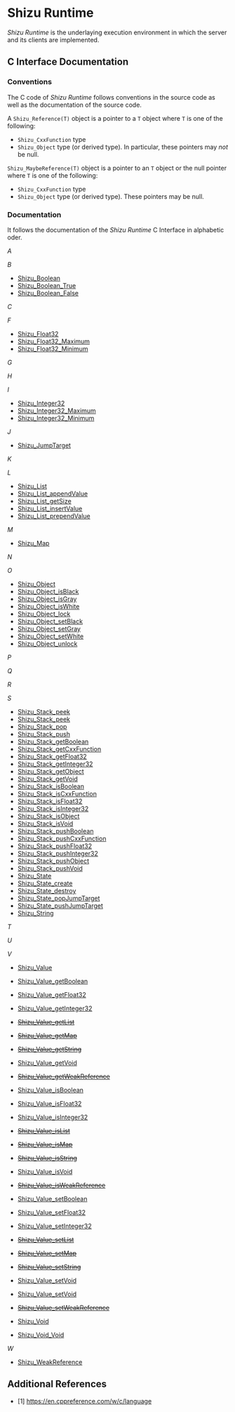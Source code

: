 # Shizu Runtime
*Shizu Runtime* is the underlaying execution environment in which the server and its clients are implemented.

## C Interface Documentation

### Conventions
The C code of *Shizu Runtime* follows conventions in the source code as well as the documentation of the source code.

A `Shizu_Reference(T)` object is a pointer to a `T` object where `T` is one of the following:
- `Shizu_CxxFunction` type
- `Shizu_Object` type (or derived type).
In particular, these pointers may *not* be null.

`Shizu_MaybeReference(T)` object is a pointer to an `T` object or the null pointer where `T` is one of the following:
- `Shizu_CxxFunction` type
- `Shizu_Object` type (or derived type).
These pointers may be null.

### Documentation
It follows the documentation of the *Shizu Runtime* C Interface in alphabetic oder.

*A*

*B*
- [Shizu_Boolean](Shizu_Boolean.md)
- [Shizu_Boolean_True](Shizu_Boolean_True.md)
- [Shizu_Boolean_False](Shizu_Boolean_False.md)

*C*

*F*
- [Shizu_Float32](Shizu_Float32.md)
- [Shizu_Float32_Maximum](Shizu_Float32_Maximum.md)
- [Shizu_Float32_Minimum](Shizu_Float32_Minimum.md)

*G*

*H*

*I*
- [Shizu_Integer32](Shizu_Integer32.md)
- [Shizu_Integer32_Maximum](Shizu_Integer32_Maximum.md)
- [Shizu_Integer32_Minimum](Shizu_Integer32_Minimum.md)

*J*
- [Shizu_JumpTarget](Shizu_JumpTarget.md)

*K*

*L*
- [Shizu_List](Shizu_List.md)
- [Shizu_List_appendValue](Shizu_List_appendValue.md)
- [Shizu_List_getSize](Shizu_List_getSize.md)
- [Shizu_List_insertValue](Shizu_List_insertValue.md)
- [Shizu_List_prependValue](Shizu_List_prependValue.md)

*M*
- [Shizu_Map](Shizu_Map.md)

*N*

*O*
- [Shizu_Object](Shizu_Object.md)
- [Shizu_Object_isBlack](Object/Shizu_Object_isBlack.md)
- [Shizu_Object_isGray](Object/Shizu_Object_isGray.md)
- [Shizu_Object_isWhite](Object/Shizu_Object_isWhite.md)
- [Shizu_Object_lock](Object/Shizu_Object_lock.md)
- [Shizu_Object_setBlack](Object/Shizu_Object_setBlack.md)
- [Shizu_Object_setGray](Object/Shizu_Object_setGray.md)
- [Shizu_Object_setWhite](Object/Shizu_Object_setWhite.md)
- [Shizu_Object_unlock](Object/Shizu_Object_unlock.md)

*P*

*Q*

*R*

*S*
- [Shizu_Stack_peek](Stack/Shizu_Stack_getSize.md)
- [Shizu_Stack_peek](Stack/Shizu_Stack_peek.md)
- [Shizu_Stack_pop](Stack/Shizu_Stack_pop.md)
- [Shizu_Stack_push](Stack/Shizu_Stack_push.md)
- [Shizu_Stack_getBoolean](Stack/Shizu_Stack_getBoolean.md)
- [Shizu_Stack_getCxxFunction](Stack/Shizu_Stack_getCxxFunction.md)
- [Shizu_Stack_getFloat32](Stack/Shizu_Stack_getFloat32.md)
- [Shizu_Stack_getInteger32](Stack/Shizu_Stack_getInteger32.md)
- [Shizu_Stack_getObject](Stack/Shizu_Stack_getObject.md)
- [Shizu_Stack_getVoid](Stack/Shizu_Stack_getVoid.md)
- [Shizu_Stack_isBoolean](Stack/Shizu_Stack_isBoolean.md)
- [Shizu_Stack_isCxxFunction](Stack/Shizu_Stack_isCxxFunction.md)
- [Shizu_Stack_isFloat32](Stack/Shizu_Stack_isFloat32.md)
- [Shizu_Stack_isInteger32](Stack/Shizu_Stack_isInteger32.md)
- [Shizu_Stack_isObject](Stack/Shizu_Stack_isObject.md)
- [Shizu_Stack_isVoid](Stack/Shizu_Stack_isVoid.md)
- [Shizu_Stack_pushBoolean](Stack/Shizu_Stack_pushBoolean.md)
- [Shizu_Stack_pushCxxFunction](Stack/Shizu_Stack_pushCxxFunction.md)
- [Shizu_Stack_pushFloat32](Stack/Shizu_Stack_pushFloat32.md)
- [Shizu_Stack_pushInteger32](Stack/Shizu_Stack_pushInteger32.md)
- [Shizu_Stack_pushObject](Stack/Shizu_Stack_pushObject.md)
- [Shizu_Stack_pushVoid](Stack/Shizu_Stack_pushVoid.md)
- [Shizu_State](Shizu_State.md)
- [Shizu_State_create](Shizu_State_create.md)
- [Shizu_State_destroy](Shizu_State_destroy.md)
- [Shizu_State_popJumpTarget](Shizu_State_popJumpTarget.md)
- [Shizu_State_pushJumpTarget](Shizu_State_pushJumpTarget.md)
- [Shizu_String](Shizu_String.md)

*T*

*U*

*V*

- [Shizu_Value](Shizu_Value.md)
- [Shizu_Value_getBoolean](Shizu_Value_getBoolean.md)
- [Shizu_Value_getFloat32](Shizu_Value_getFloat32.md)
- [Shizu_Value_getInteger32](Shizu_Value_getInteger32.md)
- ~~[Shizu_Value_getList](Obsolete/Shizu_Value_getList.md)~~
- ~~[Shizu_Value_getMap](Obsolete/Shizu_Value_getMap.md)~~
- ~~[Shizu_Value_getString](Obsolete/Shizu_Value_getString.md)~~
- [Shizu_Value_getVoid](Shizu_Value_getVoid.md)
- ~~[Shizu_Value_getWeakReference](Obsolete/Shizu_Value_getWeakReference.md)~~

- [Shizu_Value_isBoolean](Shizu_Value_isBoolean.md)
- [Shizu_Value_isFloat32](Shizu_Value_isFloat32.md)
- [Shizu_Value_isInteger32](Shizu_Value_isInteger32.md)
- ~~[Shizu_Value_isList](Obsolete/Shizu_Value_isList.md)~~
- ~~[Shizu_Value_isMap](Obsolete/Shizu_Value_isMap.md)~~
- ~~[Shizu_Value_isString](Obsolete/Shizu_Value_isString.md)~~
- [Shizu_Value_isVoid](Shizu_Value_isVoid.md)
- ~~[Shizu_Value_isWeakReference](Obsolete/Shizu_Value_isWeakReference.md)~~

- [Shizu_Value_setBoolean](Shizu_Value_setBoolean.md)
- [Shizu_Value_setFloat32](Shizu_Value_setFloat32.md)
- [Shizu_Value_setInteger32](Shizu_Value_setInteger32.md)
- ~~[Shizu_Value_setList](Obsolete/Shizu_Value_setList.md)~~
- ~~[Shizu_Value_setMap](Obsolete/Shizu_Value_setMap.md)~~
- ~~[Shizu_Value_setString](Obsolete/Shizu_Value_setString.md)~~
- [Shizu_Value_setVoid](Shizu_Value_setObject.md)
- [Shizu_Value_setVoid](Shizu_Value_setVoid.md)
- ~~[Shizu_Value_setWeakReference](Shizu_Value_setWeakReference.md)~~

- [Shizu_Void](Shizu_Void.md)
- [Shizu_Void_Void](Shizu_Void_Void.md)

*W*
- [Shizu_WeakReference](Shizu_WeakReference.md)

## Additional References

- [1] https://en.cppreference.com/w/c/language
